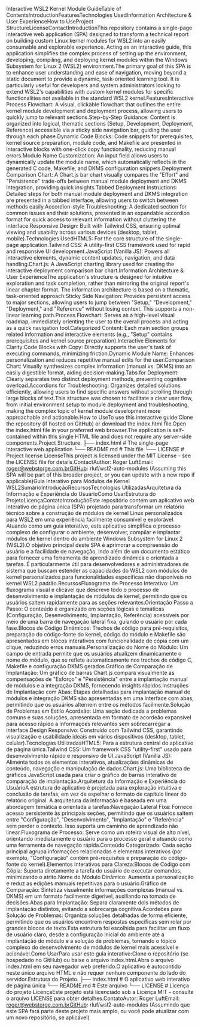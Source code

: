 Interactive WSL2 Kernel Module GuideTable of ContentsIntroductionFeaturesTechnologies UsedInformation Architecture & User ExperienceHow to UseProject StructureLicenseContactIntroductionThis repository contains a single-page interactive web application (SPA) designed to transform a technical report on building custom Linux kernel modules for WSL2 into an easily consumable and explorable experience. Acting as an interactive guide, this application simplifies the complex process of setting up the environment, developing, compiling, and deploying kernel modules within the Windows Subsystem for Linux 2 (WSL2) environment.The primary goal of this SPA is to enhance user understanding and ease of navigation, moving beyond a static document to provide a dynamic, task-oriented learning tool. It is particularly useful for developers and system administrators looking to extend WSL2's capabilities with custom kernel modules for specific functionalities not available in the standard WSL2 kernel.FeaturesInteractive Process Flowchart: A visual, clickable flowchart that outlines the entire kernel module development and deployment process, allowing users to quickly jump to relevant sections.Step-by-Step Guidance: Content is organized into logical, thematic sections (Setup, Development, Deployment, Reference) accessible via a sticky side navigation bar, guiding the user through each phase.Dynamic Code Blocks: Code snippets for prerequisites, kernel source preparation, module code, and Makefile are presented in interactive blocks with one-click copy functionality, reducing manual errors.Module Name Customization: An input field allows users to dynamically update the module name, which automatically reflects in the generated C code, Makefile, and DKMS configuration snippets.Deployment Comparison Chart: A Chart.js bar chart visually compares the "Effort" and "Persistence" trade-offs between manual module deployment and DKMS integration, providing quick insights.Tabbed Deployment Instructions: Detailed steps for both manual module deployment and DKMS integration are presented in a tabbed interface, allowing users to switch between methods easily.Accordion-style Troubleshooting: A dedicated section for common issues and their solutions, presented in an expandable accordion format for quick access to relevant information without cluttering the interface.Responsive Design: Built with Tailwind CSS, ensuring optimal viewing and usability across various devices (desktop, tablet, mobile).Technologies UsedHTML5: For the core structure of the single-page application.Tailwind CSS: A utility-first CSS framework used for rapid and responsive UI development.JavaScript (Vanilla JS): Powers all interactive elements, dynamic content updates, navigation, and data handling.Chart.js: A JavaScript charting library used for creating the interactive deployment comparison bar chart.Information Architecture & User ExperienceThe application's structure is designed for intuitive exploration and task completion, rather than mirroring the original report's linear chapter format. The information architecture is based on a thematic, task-oriented approach:Sticky Side Navigation: Provides persistent access to major sections, allowing users to jump between "Setup," "Development," "Deployment," and "Reference" without losing context. This supports a non-linear learning path.Process Flowchart: Serves as a high-level visual roadmap, immediately orienting the user to the overall process and acting as a quick navigation tool.Categorized Content: Each main section groups related information and interactive elements (e.g., "Setup" contains prerequisites and kernel source preparation).Interactive Elements for Clarity:Code Blocks with Copy: Directly supports the user's task of executing commands, minimizing friction.Dynamic Module Name: Enhances personalization and reduces repetitive manual edits for the user.Comparison Chart: Visually synthesizes complex information (manual vs. DKMS) into an easily digestible format, aiding decision-making.Tabs for Deployment: Clearly separates two distinct deployment methods, preventing cognitive overload.Accordions for Troubleshooting: Organizes detailed solutions efficiently, allowing users to find specific answers without scrolling through large blocks of text.This structure was chosen to facilitate a clear user flow, from initial environment setup to module deployment and troubleshooting, making the complex topic of kernel module development more approachable and actionable.How to UseTo use this interactive guide:Clone the repository (if hosted on GitHub) or download the index.html file.Open the index.html file in your preferred web browser.The application is self-contained within this single HTML file and does not require any server-side components.Project Structure.
├── index.html          # The single-page interactive web application
└── README.md           # This file
└── LICENSE             # Project license
LicenseThis project is licensed under the MIT License - see the LICENSE file for details.ContactAuthor: Roger LuftEmail: roger@webstorge.com.brGitHub: rluf/wsl2-auto-modules (Assuming this SPA will be part of this broader project, or you can update with a new repo if applicable)Guia Interativo para Módulos de Kernel WSL2SumárioIntroduçãoRecursosTecnologias UtilizadasArquitetura da Informação e Experiência do UsuárioComo UsarEstrutura do ProjetoLicençaContatoIntroduçãoEste repositório contém um aplicativo web interativo de página única (SPA) projetado para transformar um relatório técnico sobre a construção de módulos de kernel Linux personalizados para WSL2 em uma experiência facilmente consumível e explorável. Atuando como um guia interativo, este aplicativo simplifica o processo complexo de configurar o ambiente, desenvolver, compilar e implantar módulos de kernel dentro do ambiente Windows Subsystem for Linux 2 (WSL2).O objetivo principal deste SPA é aprimorar a compreensão do usuário e a facilidade de navegação, indo além de um documento estático para fornecer uma ferramenta de aprendizado dinâmica e orientada a tarefas. É particularmente útil para desenvolvedores e administradores de sistema que buscam estender as capacidades do WSL2 com módulos de kernel personalizados para funcionalidades específicas não disponíveis no kernel WSL2 padrão.RecursosFluxograma de Processo Interativo: Um fluxograma visual e clicável que descreve todo o processo de desenvolvimento e implantação de módulos de kernel, permitindo que os usuários saltem rapidamente para as seções relevantes.Orientação Passo a Passo: O conteúdo é organizado em seções lógicas e temáticas (Configuração, Desenvolvimento, Implantação, Referência) acessíveis por meio de uma barra de navegação lateral fixa, guiando o usuário por cada fase.Blocos de Código Dinâmicos: Trechos de código para pré-requisitos, preparação do código-fonte do kernel, código do módulo e Makefile são apresentados em blocos interativos com funcionalidade de cópia com um clique, reduzindo erros manuais.Personalização do Nome do Módulo: Um campo de entrada permite que os usuários atualizem dinamicamente o nome do módulo, que se reflete automaticamente nos trechos de código C, Makefile e configuração DKMS gerados.Gráfico de Comparação de Implantação: Um gráfico de barras Chart.js compara visualmente as compensações de "Esforço" e "Persistência" entre a implantação manual de módulos e a integração DKMS, fornecendo insights rápidos.Instruções de Implantação com Abas: Etapas detalhadas para implantação manual de módulos e integração DKMS são apresentadas em uma interface com abas, permitindo que os usuários alternem entre os métodos facilmente.Solução de Problemas em Estilo Acordeão: Uma seção dedicada a problemas comuns e suas soluções, apresentada em formato de acordeão expansível para acesso rápido a informações relevantes sem sobrecarregar a interface.Design Responsivo: Construído com Tailwind CSS, garantindo visualização e usabilidade ideais em vários dispositivos (desktop, tablet, celular).Tecnologias UtilizadasHTML5: Para a estrutura central do aplicativo de página única.Tailwind CSS: Um framework CSS "utility-first" usado para desenvolvimento rápido e responsivo de UI.JavaScript (Vanilla JS): Alimenta todos os elementos interativos, atualizações dinâmicas de conteúdo, navegação e manipulação de dados.Chart.js: Uma biblioteca de gráficos JavaScript usada para criar o gráfico de barras interativo de comparação de implantação.Arquitetura da Informação e Experiência do UsuárioA estrutura do aplicativo é projetada para exploração intuitiva e conclusão de tarefas, em vez de espelhar o formato de capítulo linear do relatório original. A arquitetura da informação é baseada em uma abordagem temática e orientada a tarefas:Navegação Lateral Fixa: Fornece acesso persistente às principais seções, permitindo que os usuários saltem entre "Configuração", "Desenvolvimento", "Implantação" e "Referência" sem perder o contexto. Isso suporta um caminho de aprendizado não linear.Fluxograma de Processo: Serve como um roteiro visual de alto nível, orientando imediatamente o usuário para o processo geral e atuando como uma ferramenta de navegação rápida.Conteúdo Categorizado: Cada seção principal agrupa informações relacionadas e elementos interativos (por exemplo, "Configuração" contém pré-requisitos e preparação do código-fonte do kernel).Elementos Interativos para Clareza:Blocos de Código com Cópia: Suporta diretamente a tarefa do usuário de executar comandos, minimizando o atrito.Nome do Módulo Dinâmico: Aumenta a personalização e reduz as edições manuais repetitivas para o usuário.Gráfico de Comparação: Sintetiza visualmente informações complexas (manual vs. DKMS) em um formato facilmente digerível, auxiliando na tomada de decisões.Abas para Implantação: Separa claramente dois métodos de implantação distintos, evitando a sobrecarga cognitiva.Acordeões para Solução de Problemas: Organiza soluções detalhadas de forma eficiente, permitindo que os usuários encontrem respostas específicas sem rolar por grandes blocos de texto.Esta estrutura foi escolhida para facilitar um fluxo de usuário claro, desde a configuração inicial do ambiente até a implantação do módulo e a solução de problemas, tornando o tópico complexo do desenvolvimento de módulos de kernel mais acessível e acionável.Como UsarPara usar este guia interativo:Clone o repositório (se hospedado no GitHub) ou baixe o arquivo index.html.Abra o arquivo index.html em seu navegador web preferido.O aplicativo é autocontido neste único arquivo HTML e não requer nenhum componente do lado do servidor.Estrutura do Projeto.
├── index.html          # O aplicativo web interativo de página única
└── README.md           # Este arquivo
└── LICENSE             # Licença do projeto
LicençaEste projeto está licenciado sob a Licença MIT - consulte o arquivo LICENSE para obter detalhes.ContatoAutor: Roger LuftEmail: roger@webstorge.com.brGitHub: rluf/wsl2-auto-modules (Assumindo que este SPA fará parte deste projeto mais amplo, ou você pode atualizar com um novo repositório, se aplicável)
